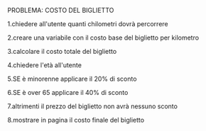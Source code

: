 PROBLEMA: COSTO DEL BIGLIETTO

1.chiedere all'utente quanti chilometri dovrà percorrere

2.creare una variabile con il costo base del biglietto per kilometro

3.calcolare il costo totale del biglietto

4.chiedere l'età all'utente 

5.SE è minorenne applicare il 20% di sconto

6.SE è over 65 applicare il 40% di sconto

7.altrimenti il prezzo del biglietto non avrà nessuno sconto

8.mostrare in pagina il costo finale del biglietto